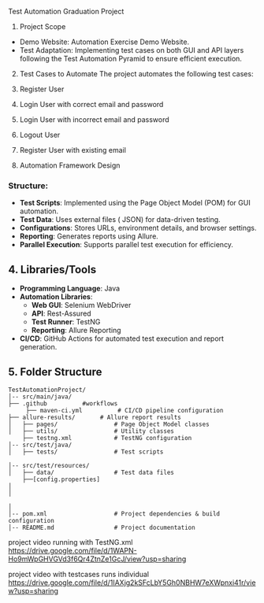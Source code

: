  Test Automation Graduation Project

 1. Project Scope
- Demo Website: Automation Exercise Demo Website.
- Test Adaptation: Implementing test cases on both GUI and API layers following the Test Automation Pyramid to ensure efficient execution.

 2. Test Cases to Automate
The project automates the following test cases:
1. Register User
2. Login User with correct email and password
3. Login User with incorrect email and password
4. Logout User
5. Register User with existing email

 3. Automation Framework Design
### **Structure:**
- **Test Scripts**: Implemented using the Page Object Model (POM) for GUI automation.
- **Test Data**: Uses external files ( JSON) for data-driven testing.
- **Configurations**: Stores URLs, environment details, and browser settings.
- **Reporting**: Generates reports using Allure.
- **Parallel Execution**: Supports parallel test execution for efficiency.

## 4. Libraries/Tools
- **Programming Language**: Java
- **Automation Libraries**:
    - **Web GUI**: Selenium WebDriver
    - **API**: Rest-Assured
    - **Test Runner**: TestNG
    - **Reporting**: Allure Reporting
- **CI/CD**: GitHub Actions for automated test execution and report generation.

## 5. Folder Structure
```
TestAutomationProject/
│-- src/main/java/
├── .github          #workflows
     ├── maven-ci.yml          # CI/CD pipeline configuration
├── allure-results/       # Allure report results
│   ├── pages/                # Page Object Model classes
│   ├── utils/                # Utility classes
    ├── testng.xml            # TestNG configuration
│-- src/test/java/
│   ├── tests/                # Test scripts

│-- src/test/resources/
│   ├── data/                 # Test data files
    ├──[config.properties]
│  
│   

│   
│-- pom.xml                   # Project dependencies & build configuration
│-- README.md                 # Project documentation
```

project video running with TestNG.xml
https://drive.google.com/file/d/1WAPN-Ho9mWpGHVGVd3f6Qr4ZtnZe1GcJ/view?usp=sharing

project video with testcases runs individual
https://drive.google.com/file/d/1IAXjg2kSFcLbY5Gh0NBHW7eXWpnxi41r/view?usp=sharing
